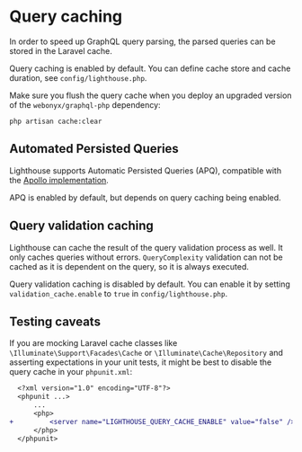 # Query caching

In order to speed up GraphQL query parsing, the parsed queries can be stored in the Laravel cache.

Query caching is enabled by default. You can define cache store and cache duration, see `config/lighthouse.php`.

Make sure you flush the query cache when you deploy an upgraded version of the `webonyx/graphql-php` dependency:

    php artisan cache:clear

## Automated Persisted Queries

Lighthouse supports Automatic Persisted Queries (APQ), compatible with the
[Apollo implementation](https://www.apollographql.com/docs/apollo-server/performance/apq).

APQ is enabled by default, but depends on query caching being enabled.

## Query validation caching

Lighthouse can cache the result of the query validation process as well.
It only caches queries without errors.
`QueryComplexity` validation can not be cached as it is dependent on the query, so it is always executed.

Query validation caching is disabled by default.
You can enable it by setting `validation_cache.enable` to `true` in `config/lighthouse.php`.

## Testing caveats

If you are mocking Laravel cache classes like `\Illuminate\Support\Facades\Cache` or `\Illuminate\Cache\Repository` and asserting expectations in your unit tests, it might be best to disable the query cache in your `phpunit.xml`:

```diff
  <?xml version="1.0" encoding="UTF-8"?>
  <phpunit ...>
      ...
      <php>
+         <server name="LIGHTHOUSE_QUERY_CACHE_ENABLE" value="false" />
      </php>
  </phpunit>
```
